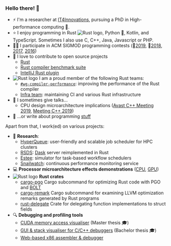 ### Hello there! 👋 
- ⚡ I'm a researcher at [IT4Innovations](https://www.it4i.cz/en), pursuing a PhD in High-performance computing 🚀.
- ⭐ I enjoy programming in Rust ![Rust logo](https://www.rust-lang.org/logos/rust-logo-16x16-blk.png), Python 🐍, Kotlin, and TypeScript. Sometimes I also use C, C++, Java, Javascript or PHP.
- 🏃‍♂️ I participate in ACM SIGMOD programming contests (🥈[2019](https://github.com/kobzol/sigmod-2019), 🥈[2018](https://github.com/kobzol/sigmod-2018), [2017](https://github.com/kobzol/sigmod-2017), [2016](https://github.com/kobzol/sigmod-2016))
- 🚀 I love to contribute to open source projects
  - [Rust](https://github.com/rust-lang/rust/pulls/kobzol)
  - [Rust compiler benchmark suite](https://github.com/rust-lang/rustc-perf/pulls/kobzol)
  - [IntelliJ Rust plugin](https://github.com/intellij-rust/intellij-rust/pulls/kobzol)
- ![Rust logo](https://www.rust-lang.org/logos/rust-logo-16x16-blk.png) I am a proud member of the following Rust teams:
  - [`#wg-compiler-performance`](https://www.rust-lang.org/governance/teams/compiler#Compiler%20performance%20working%20group): improving the performance of the Rust compiler
  - [Infra team](https://www.rust-lang.org/governance/teams/infra): maintaining CI and various Rust infrastructure
- 🙊 I sometimes give talks...
  - CPU design microarchitecture implications ([Avast C++ Meeting 2019](https://www.youtube.com/watch?v=ICKIMHCw--Y), [Meeting C++ 2019](https://www.youtube.com/watch?v=OM0AKazCNM4))
- 📓 ...or write about programming [stuff](https://kobzol.github.io/)

Apart from that, I work(ed) on various projects:
- 🔬 **Research**:
  - [HyperQueue](https://github.com/it4innovations/hyperqueue): user-friendly and scalable job scheduler for HPC clusters
  - [RSDS](https://github.com/it4innovations/rsds): [Dask](https://github.com/dask/distributed/) server reimplemented in Rust
  - [Estee](https://github.com/it4innovations/estee): simulator for task-based workflow schedulers
  - [Snailwatch](https://github.com/it4innovations/snailwatch): continuous performance monitoring service
- 💻 **Processor microarchitecture effects demonstrations** ([CPU](https://github.com/kobzol/hardware-effects), [GPU](https://github.com/kobzol/hardware-effects-gpu))
- ![Rust logo](https://www.rust-lang.org/logos/rust-logo-16x16-blk.png) **Rust crates**
  - [cargo-pgo](https://github.com/Kobzol/cargo-pgo) Cargo subcommand for optimizing Rust code with PGO and [BOLT](https://github.com/llvm/llvm-project/tree/main/bolt)
  - [cargo-remark](https://github.com/kobzol/cargo-remark) Cargo subcommand for examining LLVM optimization remarks generated by Rust programs
  - [rust-delegate](https://github.com/Kobzol/rust-delegate) Crate for delegating function implementations to struct fields
- 🔍 **Debugging and profiling tools**
  - [CUDA memory access visualiser](https://github.com/kobzol/cuda-profile) (Master thesis 🎓)
  - [GUI & stack visualiser for C/C++ debuggers](https://github.com/kobzol/debug-visualizer) (Bachelor thesis 🎓)
  - [Web-based x86 assembler & debugger](https://github.com/kobzol/davis)
